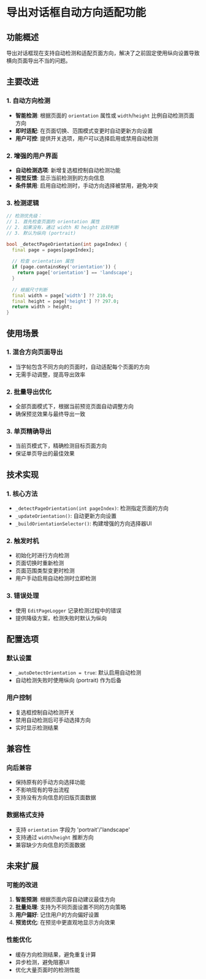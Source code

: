# 导出对话框自动方向适配功能

## 功能概述

导出对话框现在支持自动检测和适配页面方向，解决了之前固定使用纵向设置导致横向页面导出不当的问题。

## 主要改进

### 1. 自动方向检测

- **智能检测**: 根据页面的 `orientation` 属性或 `width`/`height` 比例自动检测页面方向
- **即时适配**: 在页面切换、范围模式变更时自动更新方向设置
- **用户可控**: 提供开关选项，用户可以选择启用或禁用自动检测

### 2. 增强的用户界面

- **自动检测选项**: 新增复选框控制自动检测功能
- **视觉反馈**: 显示当前检测到的方向信息
- **条件禁用**: 启用自动检测时，手动方向选择被禁用，避免冲突

### 3. 检测逻辑

```dart
// 检测优先级：
// 1. 首先检查页面的 orientation 属性
// 2. 如果没有，通过 width 和 height 比较判断
// 3. 默认为纵向 (portrait)

bool _detectPageOrientation(int pageIndex) {
  final page = pages[pageIndex];
  
  // 检查 orientation 属性
  if (page.containsKey('orientation')) {
    return page['orientation'] == 'landscape';
  }
  
  // 根据尺寸判断
  final width = page['width'] ?? 210.0;
  final height = page['height'] ?? 297.0;
  return width > height;
}
```

## 使用场景

### 1. 混合方向页面导出

- 当字帖包含不同方向的页面时，自动适配每个页面的方向
- 无需手动调整，提高导出效率

### 2. 批量导出优化

- 全部页面模式下，根据当前预览页面自动调整方向
- 确保预览效果与最终导出一致

### 3. 单页精确导出

- 当前页模式下，精确检测目标页面方向
- 保证单页导出的最佳效果

## 技术实现

### 1. 核心方法

- `_detectPageOrientation(int pageIndex)`: 检测指定页面的方向
- `_updateOrientation()`: 自动更新方向设置
- `_buildOrientationSelector()`: 构建增强的方向选择器UI

### 2. 触发时机

- 初始化时进行方向检测
- 页面切换时重新检测
- 页面范围类型变更时检测
- 用户手动启用自动检测时立即检测

### 3. 错误处理

- 使用 `EditPageLogger` 记录检测过程中的错误
- 提供降级方案，检测失败时默认为纵向

## 配置选项

### 默认设置

- `_autoDetectOrientation = true`: 默认启用自动检测
- 自动检测失败时使用纵向 (portrait) 作为后备

### 用户控制

- 复选框控制自动检测开关
- 禁用自动检测后可手动选择方向
- 实时显示检测结果

## 兼容性

### 向后兼容

- 保持原有的手动方向选择功能
- 不影响现有的导出流程
- 支持没有方向信息的旧版页面数据

### 数据格式支持

- 支持 `orientation` 字段为 'portrait'/'landscape'
- 支持通过 `width`/`height` 推断方向
- 兼容缺少方向信息的页面数据

## 未来扩展

### 可能的改进

1. **智能预测**: 根据页面内容自动建议最佳方向
2. **批量处理**: 支持为不同页面设置不同的方向策略
3. **用户偏好**: 记住用户的方向偏好设置
4. **预览优化**: 在预览中更直观地显示方向效果

### 性能优化

- 缓存方向检测结果，避免重复计算
- 异步检测，避免阻塞UI
- 优化大量页面时的检测性能
